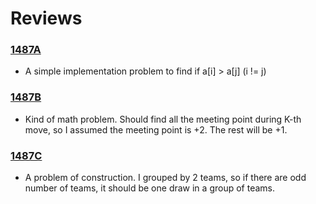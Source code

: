 # Reviews 

### [1487A] 
- A simple implementation problem to find if a[i] > a[j] (i != j)
### [1487B] 
- Kind of math problem. Should find all the meeting point during K-th move, so I assumed the meeting point is +2. The rest will be +1.
### [1487C] 
- A problem of construction. I grouped by 2 teams, so if there are odd number of teams, it should be one draw in a group of teams.

[1487A]: <https://codeforces.com/contest/1487/problem/A>
[1487B]: <https://codeforces.com/contest/1487/problem/B>
[1487C]: <https://codeforces.com/contest/1487/problem/C>
